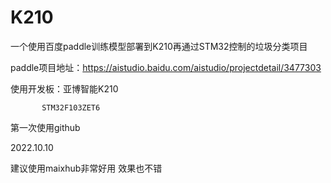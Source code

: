 # K210
一个使用百度paddle训练模型部署到K210再通过STM32控制的垃圾分类项目

paddle项目地址：https://aistudio.baidu.com/aistudio/projectdetail/3477303

使用开发板：亚博智能K210

           STM32F103ZET6
           
           
第一次使用github

2022.10.10

建议使用maixhub非常好用 效果也不错
